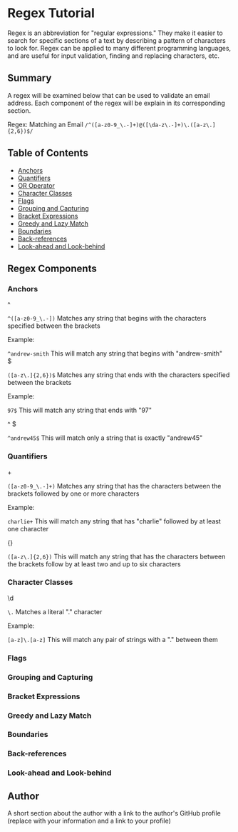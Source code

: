 # Regex Tutorial

Regex is an abbreviation for "regular expressions." They make it easier to search for specific 
sections of a text by describing a pattern of characters to look for. Regex can be applied to many
different programming languages, and are useful for input validation, finding and replacing characters, etc.

## Summary

A regex will be examined below that can be used to validate an email address. Each component of the regex will be explain in its corresponding section. 

Regex: Matching an Email
`/^([a-z0-9_\.-]+)@([\da-z\.-]+)\.([a-z\.]{2,6})$/`

## Table of Contents

- [Anchors](#anchors)
- [Quantifiers](#quantifiers)
- [OR Operator](#or-operator)
- [Character Classes](#character-classes)
- [Flags](#flags)
- [Grouping and Capturing](#grouping-and-capturing)
- [Bracket Expressions](#bracket-expressions)
- [Greedy and Lazy Match](#greedy-and-lazy-match)
- [Boundaries](#boundaries)
- [Back-references](#back-references)
- [Look-ahead and Look-behind](#look-ahead-and-look-behind)

## Regex Components

### Anchors

^

`^([a-z0-9_\.-])` Matches any string that begins with the characters specified between the brackets

Example:

`^andrew-smith` This will match any string that begins with "andrew-smith"  
$

`([a-z\.]{2,6})$` Matches any string that ends with the characters specified between the brackets

Example:

`97$` This will match any string that ends with "97"

^ $

`^andrew45$` This will match only a string that is exactly "andrew45"  


### Quantifiers

\+

`([a-z0-9_\.-]+)` Matches any string that has the characters between the brackets followed by one or more characters

Example:

`charlie+` This will match any string that has "charlie" followed by at least one character  

{}

`([a-z\.]{2,6})` This will match any string that has the characters between the brackets follow by at least two and up to six characters

### Character Classes

\d

`\.` Matches a literal "." character  

Example:

`[a-z]\.[a-z]` This will match any pair of strings with a "." between them

### Flags

### Grouping and Capturing

### Bracket Expressions

### Greedy and Lazy Match

### Boundaries

### Back-references

### Look-ahead and Look-behind

## Author

A short section about the author with a link to the author's GitHub profile (replace with your information and a link to your profile)
